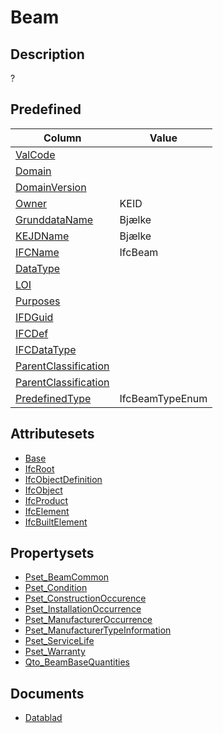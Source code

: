# Beam

## Description

?

## Predefined

| Column                                                                      | Value           |
| --------------------------------------------------------------------------- | --------------- |
| [ValCode](../../../Attributes/Base/ValCode.md)                              |                 |
| [Domain](../../../Attributes/Base/Domain.md)                                |                 |
| [DomainVersion](../../../Attributes/Base/DomainVersion.md)                  |                 |
| [Owner](../../../Attributes/Base/Owner.md)                                  | KEID            |
| [GrunddataName](../../../Attributes/Base/GrunddataName.md)                  | Bjælke          |
| [KEJDName](../../../Attributes/Base/KEJDName.md)                            | Bjælke          |
| [IFCName](../../../Attributes/Base/IFCName.md)                              | IfcBeam         |
| [DataType](../../../Attributes/Base/DataType.md)                            |                 |
| [LOI](../../../Attributes/Base/LOI.md)                                      |                 |
| [Purposes](../../../Attributes/Base/LOI.md)                                 |                 |
| [IFDGuid](../../../Attributes/Base/IFDGuid.md)                              |                 |
| [IFCDef](../../../Attributes/Base/IFCDef.md)                                |                 |
| [IFCDataType](../../../Attributes/Base/IFCDataType.md)                      |                 |
| [ParentClassification](../../../Attributes/Base/IFCParentClassification.md) |                 |
| [ParentClassification](../../../Attributes/Base/IFCParentClassification.md) |                 |
| [PredefinedType](../../../Attributes/Base/PredefinedType.md)                | IfcBeamTypeEnum |

## Attributesets

- [Base](../../../IFC/Attributes/Base.md)
- [IfcRoot](../../../Attributes/IFC/IfcRoot/)
- [IfcObjectDefinition](../../../Attributes/IFC/IfcObjectDefinition/)
- [IfcObject](../../../Attributes/IFC/IfcObject/)
- [IfcProduct](../../../Attributes/IFC/IfcProduct/)
- [IfcElement](../../../Attributes/IFC/IfcElement/)
- [IfcBuiltElement](../../../Attributes/IFC/IfcElement/)

## Propertysets

- [Pset_BeamCommon](../../../Grundlag/IFC/PropertySets/Pset_BuildingCommon.md)
- [Pset_Condition](../../../Grundlag/IFC/PropertySets/Pset_Condition.md)
- [Pset_ConstructionOccurence](../../../Grundlag/IFC/PropertySets/Pset_ConstructionOccurence.md)
- [Pset_InstallationOccurrence](../../../Grundlag/IFC/PropertySets/Pset_InstallationOccurrence.md)
- [Pset_ManufacturerOccurrence](../../../Grundlag/IFC/PropertySets/Pset_ManufacturerOccurrence.md)
- [Pset_ManufacturerTypeInformation](../../../Grundlag/IFC/PropertySets/Pset_ManufacturerTypeInformation.md)
- [Pset_ServiceLife](../../../Grundlag/IFC/PropertySets/Pset_ServiceLife.md)
- [Pset_Warranty](../../../Grundlag/IFC/PropertySets/Pset_Warranty.md)
- [Qto_BeamBaseQuantities](../../../Grundlag/IFC/PropertySets/Qto_BeamBaseQuantities.md)

## Documents

- [Datablad](../../../Documents/Datablad.md)
